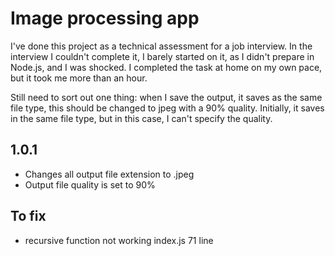 # Image processing app

I've done this project as a technical assessment for a job interview. In the interview I couldn't complete it, I barely started on it, as I didn't prepare in Node.js, and I was shocked. I completed the task at home on my own pace, but it took me more than an hour.

Still need to sort out one thing: when I save the output, it saves as the same file type, this should be changed to jpeg with a 90% quality. Initially, it saves in the same file type, but in this case, I can't specify the quality.

## 1.0.1

- Changes all output file extension to .jpeg
- Output file quality is set to 90%

## To fix

- recursive function not working index.js 71 line
